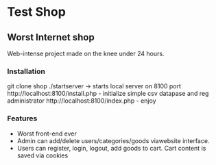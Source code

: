 # Test Shop
## Worst Internet shop

Web-intense project made on the knee under 24 hours.

### Installation
  git clone <link> shop
  ./startserver -> starts local server on 8100 port
  http://localhost:8100/install.php - initialize simple csv datapase and reg administrator
  http://localhost:8100/index.php - enjoy

### Features
- Worst front-end ever
- Admin can add/delete users/categories/goods viawebsite interface.
- Users can register, login, logout, add goods to cart. Cart content is saved via cookies

